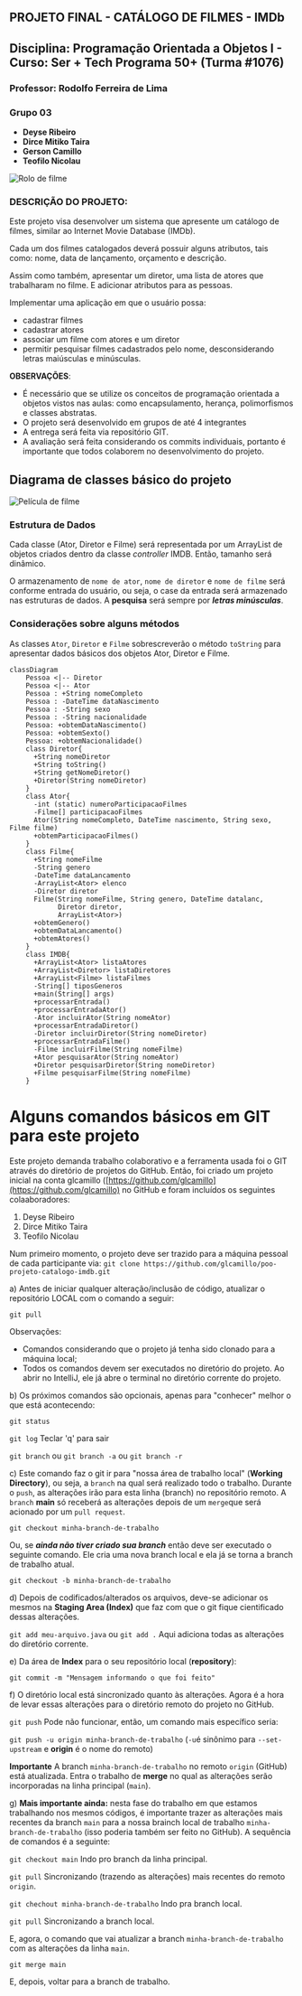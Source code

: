 ## PROJETO FINAL - CATÁLOGO DE FILMES - IMDb


## Disciplina: Programação Orientada a Objetos I - Curso: Ser + Tech Programa 50+ (Turma #1076)
### Professor: Rodolfo Ferreira de Lima
### Grupo 03
- **Deyse Ribeiro**
- **Dirce Mitiko Taira**
- **Gerson Camillo**
- **Teofilo Nicolau**

<img src="./imagens/rolodefilme.png" alt="Rolo de filme">

### DESCRIÇÃO DO PROJETO:
Este projeto visa desenvolver um sistema que apresente um catálogo de filmes, similar ao Internet Movie Database (IMDb).


Cada um dos filmes catalogados deverá possuir alguns atributos, tais como: nome, data de lançamento, orçamento e descrição.

Assim como também, apresentar um diretor, uma lista de atores que trabalharam no filme.
E adicionar atributos para as pessoas.

Implementar uma aplicação em que o usuário possa:

- cadastrar filmes
- cadastrar atores
- associar um filme com atores e um diretor
- permitir pesquisar filmes cadastrados pelo nome, desconsiderando letras maiúsculas e minúsculas.

**OBSERVAÇÕES**:

- É necessário que se utilize os conceitos de programação orientada a objetos vistos nas aulas: como encapsulamento, herança, polimorfismos e classes abstratas.
- O projeto será desenvolvido em grupos de até 4 integrantes
- A entrega será feita via repositório GIT.
- A avaliação será feita considerando os commits individuais, portanto é importante que todos colaborem no desenvolvimento do projeto.


## Diagrama de classes básico do projeto
<img src="./imagens/fotofilme.png" alt="Película de filme">

### Estrutura de Dados
Cada classe (Ator, Diretor e Filme) será representada por um ArrayList de objetos criados dentro da classe *controller* IMDB. Então, tamanho será dinâmico.

O armazenamento de `nome de ator`, `nome de diretor` e `nome de filme` será conforme entrada do usuário, ou seja, o case da entrada será armazenado nas estruturas de dados. A **pesquisa** será sempre por ***letras minúsculas***.

### Considerações sobre alguns métodos

As classes `Ator`, `Diretor` e `Filme` sobrescreverão o método `toString` para apresentar dados básicos dos objetos Ator, Diretor e Filme.

```mermaid
classDiagram
    Pessoa <|-- Diretor
    Pessoa <|-- Ator
    Pessoa : +String nomeCompleto
    Pessoa : -DateTime dataNascimento
    Pessoa : -String sexo
    Pessoa : -String nacionalidade
    Pessoa: +obtemDataNascimento()
    Pessoa: +obtemSexto()
    Pessoa: +obtemNacionalidade()
    class Diretor{
      +String nomeDiretor
      +String toString()
      +String getNomeDiretor()
      +Diretor(String nomeDiretor)
    }
    class Ator{
      -int (static) numeroParticipacaoFilmes
      -Filme[] participacaoFilmes
      Ator(String nomeCompleto, DateTime nascimento, String sexo, Filme filme)
      +obtemParticipacaoFilmes()
    }
    class Filme{
      +String nomeFilme
      -String genero
      -DateTime dataLancamento
      -ArrayList<Ator> elenco
      -Diretor diretor
      Filme(String nomeFilme, String genero, DateTime datalanc,
            Diretor diretor,
            ArrayList<Ator>)
      +obtemGenero()
      +obtemDataLancamento()
      +obtemAtores()
    }
    class IMDB{
      +ArrayList<Ator> listaAtores
      +ArrayList<Diretor> listaDiretores
      +ArrayList<Filme> listaFilmes
      -String[] tiposGeneros
      +main(String[] args)
      +processarEntrada()
      +processarEntradaAtor()
      -Ator incluirAtor(String nomeAtor)
      +processarEntradaDiretor()
      -Diretor incluirDiretor(String nomeDiretor)
      +processarEntradaFilme()
      -Filme incluirFilme(String nomeFilme)
      +Ator pesquisarAtor(String nomeAtor)
      +Diretor pesquisarDiretor(String nomeDiretor)
      +Filme pesquisarFilme(String nomeFilme)
    }
```

# Alguns comandos básicos em GIT para este projeto

Este projeto demanda trabalho colaborativo e a ferramenta usada foi o GIT através do diretório de projetos do GitHub. Então, foi criado um projeto inicial na conta glcamillo ([https://github.com/glcamillo](https://github.com/glcamillo) no GitHub e foram incluídos os seguintes colaaboradores:
1. Deyse Ribeiro
2. Dirce Mitiko Taira
3. Teofilo Nicolau

Num primeiro momento, o projeto deve ser trazido para a máquina pessoal de cada participante via:
`git clone https://github.com/glcamillo/poo-projeto-catalogo-imdb.git`

a) Antes de iniciar qualquer alteração/inclusão de código, atualizar o repositório LOCAL com o comando a seguir:

`git pull`

Observações:
- Comandos considerando que o projeto já tenha sido clonado para a máquina local;
- Todos os comandos devem ser executados no diretório do projeto. Ao abrir no IntelliJ, ele já abre o terminal no diretório corrente do projeto.

b) Os próximos comandos são opcionais, apenas para "conhecer" melhor o que está acontecendo:

`git status`

`git log` Teclar 'q' para sair

`git branch` ou `git branch -a` ou `git branch -r`

c) Este comando faz o git ir para "nossa área de trabalho local" (**Working Directory**), ou seja, a `branch` na qual será realizado todo o trabalho. Durante o `push`, as alterações irão para esta linha (branch) no repositório remoto. A `branch` **main** só receberá as alterações depois de um `merge`que será acionado por um `pull request`.

`git checkout minha-branch-de-trabalho`

Ou, se ***ainda não tiver criado sua branch*** então deve ser executado o seguinte comando. Ele cria uma nova branch local e ela já se torna a branch de trabalho atual.

`git checkout -b minha-branch-de-trabalho`

d) Depois de codificados/alterados os arquivos, deve-se adicionar os mesmos na **Staging Area (Index)** que faz com que o git fique cientificado dessas alterações.

`git add meu-arquivo.java` ou `git add .` Aqui adiciona todas as alterações do diretório corrente.

e) Da área de **Index** para o seu repositório local (**repository**):

`git commit -m "Mensagem informando o que foi feito"`

f) O diretório local está sincronizado quanto às alterações. Agora é a hora de levar essas alterações para o diretório remoto do projeto no GitHub.

`git push` Pode não funcionar, então, um comando mais específico seria:

`git push -u origin minha-branch-de-trabalho`  (`-u`é  sinônimo para `--set-upstream` e **origin** é o nome do remoto)

**Importante** A branch `minha-branch-de-trabalho` no remoto `origin` (GitHub) está atualizada. Entra o trabalho de **merge** no qual as alterações serão incorporadas na linha principal (`main`).

g) **Mais importante ainda:** nesta fase do trabalho em que estamos trabalhando nos mesmos códigos, é importante trazer as alterações mais recentes da branch `main` para a nossa brainch local de trabalho `minha-branch-de-trabalho` (isso poderia também ser feito no GitHub). A sequência de comandos é a seguinte:

`git checkout main` Indo pro branch da linha principal.

`git pull` Sincronizando (trazendo as alterações) mais recentes do remoto `origin`.

`git chechout minha-branch-de-trabalho` Indo pra branch local.

`git pull` Sincronizando a branch local.

E, agora, o comando que vai atualizar a branch `minha-branch-de-trabalho` com as alterações da linha `main`.

`git merge main`

E, depois, voltar para a branch de trabalho.

